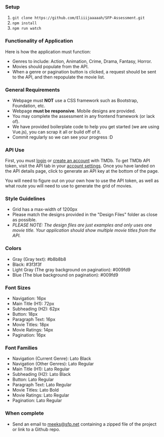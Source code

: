 ### Setup
1. `git clone https://github.com/Eliiijaaaaah/SFP-Assessment.git`
2. `npm install`
3. `npm run watch`

### Functionality of Application
Here is how the application must function:
- Genres to include: Action, Animation, Crime, Drama, Fantasy, Horror.
- Movies should populate from the API.
- When a genre or pagination button is clicked, a request should be sent to the API, and then repopulate the movie list.

### General Requirements
- Webpage must **NOT** use a CSS framework such as Bootstrap, Foundation, etc.
- Webpage **must be responsive**. Mobile designs are provided.
- You may complete the assessment in any frontend framework (or lack of).
- We have provided boilerplate code to help you get started (we are using Vue.js), you can scrap it all or build off of it.
- Commit regularly so we can see your progress :D

### API Use
First, you must [login](https://www.themoviedb.org/login) or [create an account](https://www.themoviedb.org/account/signup) with TMDb.
To get TMDb API token, visit the API tab in your [account settings](https://www.themoviedb.org/settings/api).
Once you have landed on the API details page, click to generate an API key at the bottom of the page.

You will need to figure out on your own how to use the API token, as well as what route you will need to use to generate the grid of movies.

### Style Guidelines
- Grid has a max-width of 1200px
- Please match the designs provided in the "Design Files" folder as close as possible.
- *PLEASE NOTE: The design files are just examples and only uses one movie title. Your application should show multiple movie titles from the API.*

### Colors
- Gray (Gray text): #b8b8b8 
- Black: #3f3f3f
- Light Gray (The gray background on pagination): #009fd9
- Blue (The blue background on pagination): #009fd9

### Font Sizes
- Navigation: 16px
- Main Title (H1): 72px
- Subheading (H2): 62px
- Button: 18px
- Paragraph Text: 16px
- Movie Titles: 18px
- Movie Ratings: 14px
- Pagination: 16px

### Font Families
- Navigation (Current Genre): Lato Black
- Navigation (Other Genres): Lato Regular
- Main Title (H1): Lato Regular
- Subheading (H2): Lato Black
- Button: Lato Regular
- Paragraph Text: Lato Regular
- Movie Titles: Lato Bold
- Movie Ratings: Lato Regular
- Pagination: Lato Regular

### When complete
- Send an email to meeks@sfp.net containing a zipped file of the project or link to a Github repo.
